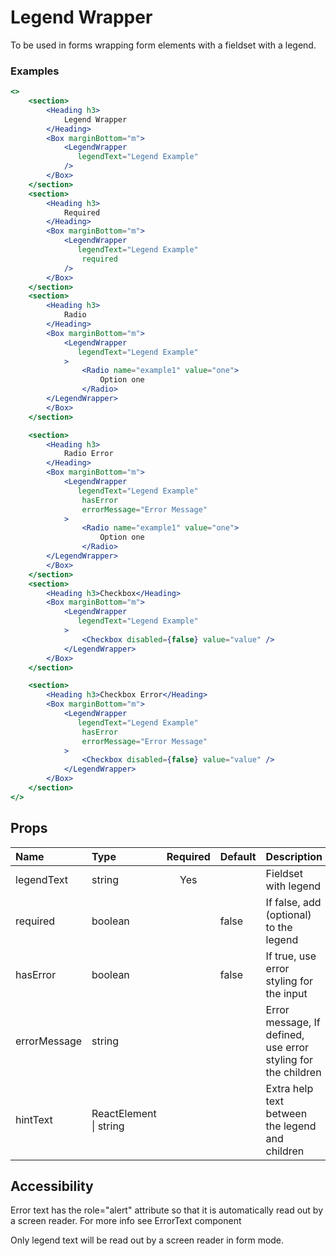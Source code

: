 
# Legend Wrapper

To be used in forms wrapping form elements with a fieldset with a legend.


### Examples
```.jsx
<>
    <section>
        <Heading h3>
            Legend Wrapper
        </Heading>
        <Box marginBottom="m">
            <LegendWrapper
               legendText="Legend Example"
            />
        </Box>
    </section>
    <section>
        <Heading h3>
            Required
        </Heading>
        <Box marginBottom="m">
            <LegendWrapper
               legendText="Legend Example"
                required
            />
        </Box>
    </section>
    <section>
        <Heading h3>
            Radio
        </Heading>
        <Box marginBottom="m">
            <LegendWrapper
               legendText="Legend Example"
            >
                <Radio name="example1" value="one">
                    Option one
                </Radio>
        </LegendWrapper>
        </Box>
    </section>

    <section>
        <Heading h3>
            Radio Error
        </Heading>
        <Box marginBottom="m">
            <LegendWrapper
               legendText="Legend Example"
                hasError
                errorMessage="Error Message"
            >
                <Radio name="example1" value="one">
                    Option one
                </Radio>
        </LegendWrapper>
        </Box>
    </section>
    <section>
        <Heading h3>Checkbox</Heading>
        <Box marginBottom="m">
            <LegendWrapper
               legendText="Legend Example"
            >
                <Checkbox disabled={false} value="value" />
            </LegendWrapper>
        </Box>
    </section>

    <section>
        <Heading h3>Checkbox Error</Heading>
        <Box marginBottom="m">
            <LegendWrapper
               legendText="Legend Example"
                hasError
                errorMessage="Error Message"
            >
                <Checkbox disabled={false} value="value" />
            </LegendWrapper>
        </Box>
    </section>
</>
```


## Props


| Name             | Type                   | Required | Default | Description                                                                                                         |
| :------------ | :------------------- | :-----: | :-------- | :---------------------------------------------------------------------------------------------------------------- |
| legendText            | string                 | Yes      |         | Fieldset with legend
| required         | boolean                |          | false   | If false, add (optional) to the legend                                      |
| hasError         | boolean                |          | false   | If true, use error styling for the input                                  |
| errorMessage     | string                 |          |         | Error message, If defined, use error styling for the children    |
| hintText         | ReactElement \| string |          |         | Extra help text between the legend and children                               |


## Accessibility

Error text has the role="alert" attribute so that it is automatically read out by a screen reader. For more info see ErrorText component

Only legend text will be read out by a screen reader in form mode.